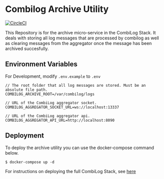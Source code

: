 # Combilog Archive Utility

[![CircleCI](https://circleci.com/gh/lewjc/CombiLog-Archiver.svg?style=shield&circle-token=268a495dbf8d3480ffc3bb540e4be1611378af49)](https://app.circleci.com/pipelines/github/lewjc/CombiLog-Archiver)

This Repository is for the archive micro-service in the CombiLog Stack. It deals with storing all log messages that are processed by combilog as well as clearing messages from the aggregator once the message has been archived succesfully.

## Environment Variables

For Development, modify `.env.example` to `.env`

```COMBILOG_ARCHIVE_PORT=13338
// The root folder that all log messages are stored. Must be an absolute file path.
COMBILOG_ARCHIVE_ROOT=/var/combilog/logs

// URL of the CombiLog aggregator socket.
COMBILOG_AGGREGATOR_SOCKET_URL=ws://localhost:13337

// URL of the CombiLog aggregator api.
COMBILOG_AGGREGATOR_API_URL=http://localhost:8090
```

## Deployment

To deploy the archive utility you can use the docker-compose command below.

```
$ docker-compose up -d
```

For instructions on deploying the full CombiLog Stack, see [here](https://github)
